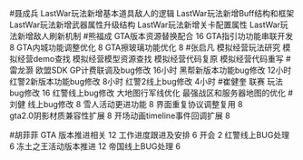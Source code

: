#聂成兵 
LastWar玩法新增基本道具敌人的逻辑
LastWar玩法新增Buff结构和框架
LastWar玩法新增武器属性升级结构
LastWar玩法新增关卡配置属性
LastWar玩法新增敌人刷新机制
#熊福成 
GTA版本资源替换配合                                              16
GTA指引功功能串联开发                                           8
GTA内城功能调整优化                                               8
GTA擦玻璃功能优化                                                   8
#张启凡 
模拟经营玩法研究
模拟经营demo查找
模拟经营模型资源查找
模拟经营代码复原
模拟经营代码重写
#雷龙灏 
欧盟SDK GP计费联调及bug修改  16小时
黑帮新版本功能bug修改  12小时 
红警2新版本功能bug修改 8小时
红警2线上bug修改  4小时
#崔健奎 
联赛
玩法bug修改 16
红警线上bug修改
大地图行军线优化
最强战区和服务器地图的优化
#刘健 
线上bug修改	8
雪人活动更进功能	8
界面重复协议调整复用	8	
gta2.0阴影材质兼容性扩展	8
开场动画timeline事件回调扩展	8

#胡菲菲 
GTA 版本推进相关 12
工作进度跟进及安排   6
开会 2
红警线上BUG处理     6
冻土之王活动版本推进 12
帝国线上BUG处理      6